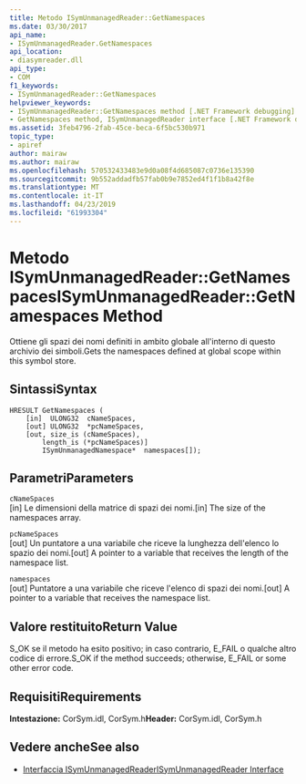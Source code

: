 ```yaml
---
title: Metodo ISymUnmanagedReader::GetNamespaces
ms.date: 03/30/2017
api_name:
- ISymUnmanagedReader.GetNamespaces
api_location:
- diasymreader.dll
api_type:
- COM
f1_keywords:
- ISymUnmanagedReader::GetNamespaces
helpviewer_keywords:
- ISymUnmanagedReader::GetNamespaces method [.NET Framework debugging]
- GetNamespaces method, ISymUnmanagedReader interface [.NET Framework debugging]
ms.assetid: 3feb4796-2fab-45ce-beca-6f5bc530b971
topic_type:
- apiref
author: mairaw
ms.author: mairaw
ms.openlocfilehash: 570532433483e9d0a08f4d685087c0736e135390
ms.sourcegitcommit: 9b552addadfb57fab0b9e7852ed4f1f1b8a42f8e
ms.translationtype: MT
ms.contentlocale: it-IT
ms.lasthandoff: 04/23/2019
ms.locfileid: "61993304"
---
```

# <a name="isymunmanagedreadergetnamespaces-method"></a><span data-ttu-id="f236a-102">Metodo ISymUnmanagedReader::GetNamespaces</span><span class="sxs-lookup"><span data-stu-id="f236a-102">ISymUnmanagedReader::GetNamespaces Method</span></span>
<span data-ttu-id="f236a-103">Ottiene gli spazi dei nomi definiti in ambito globale all'interno di questo archivio dei simboli.</span><span class="sxs-lookup"><span data-stu-id="f236a-103">Gets the namespaces defined at global scope within this symbol store.</span></span>  
  
## <a name="syntax"></a><span data-ttu-id="f236a-104">Sintassi</span><span class="sxs-lookup"><span data-stu-id="f236a-104">Syntax</span></span>  
  
```  
HRESULT GetNamespaces (  
    [in]  ULONG32  cNameSpaces,  
    [out] ULONG32  *pcNameSpaces,  
    [out, size_is (cNameSpaces),  
        length_is (*pcNameSpaces)]  
        ISymUnmanagedNamespace*  namespaces[]);  
```  
  
## <a name="parameters"></a><span data-ttu-id="f236a-105">Parametri</span><span class="sxs-lookup"><span data-stu-id="f236a-105">Parameters</span></span>  
 `cNameSpaces`  
 <span data-ttu-id="f236a-106">[in] Le dimensioni della matrice di spazi dei nomi.</span><span class="sxs-lookup"><span data-stu-id="f236a-106">[in] The size of the namespaces array.</span></span>  
  
 `pcNameSpaces`  
 <span data-ttu-id="f236a-107">[out] Un puntatore a una variabile che riceve la lunghezza dell'elenco lo spazio dei nomi.</span><span class="sxs-lookup"><span data-stu-id="f236a-107">[out] A pointer to a variable that receives the length of the namespace list.</span></span>  
  
 `namespaces`  
 <span data-ttu-id="f236a-108">[out] Puntatore a una variabile che riceve l'elenco di spazi dei nomi.</span><span class="sxs-lookup"><span data-stu-id="f236a-108">[out] A pointer to a variable that receives the namespace list.</span></span>  
  
## <a name="return-value"></a><span data-ttu-id="f236a-109">Valore restituito</span><span class="sxs-lookup"><span data-stu-id="f236a-109">Return Value</span></span>  
 <span data-ttu-id="f236a-110">S_OK se il metodo ha esito positivo; in caso contrario, E_FAIL o qualche altro codice di errore.</span><span class="sxs-lookup"><span data-stu-id="f236a-110">S_OK if the method succeeds; otherwise, E_FAIL or some other error code.</span></span>  
  
## <a name="requirements"></a><span data-ttu-id="f236a-111">Requisiti</span><span class="sxs-lookup"><span data-stu-id="f236a-111">Requirements</span></span>  
 <span data-ttu-id="f236a-112">**Intestazione:** CorSym.idl, CorSym.h</span><span class="sxs-lookup"><span data-stu-id="f236a-112">**Header:** CorSym.idl, CorSym.h</span></span>  
  
## <a name="see-also"></a><span data-ttu-id="f236a-113">Vedere anche</span><span class="sxs-lookup"><span data-stu-id="f236a-113">See also</span></span>

- [<span data-ttu-id="f236a-114">Interfaccia ISymUnmanagedReader</span><span class="sxs-lookup"><span data-stu-id="f236a-114">ISymUnmanagedReader Interface</span></span>](../../../../docs/framework/unmanaged-api/diagnostics/isymunmanagedreader-interface.md)
